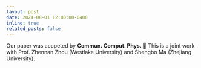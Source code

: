 ```yaml
---
layout: post
date: 2024-08-01 12:00:00-0400
inline: true
related_posts: false
---
```


Our paper was accpeted by **Commun. Comput. Phys.** :tada: This is a joint work with Prof. Zhennan Zhou (Westlake University) and Shengbo Ma (Zhejiang University).